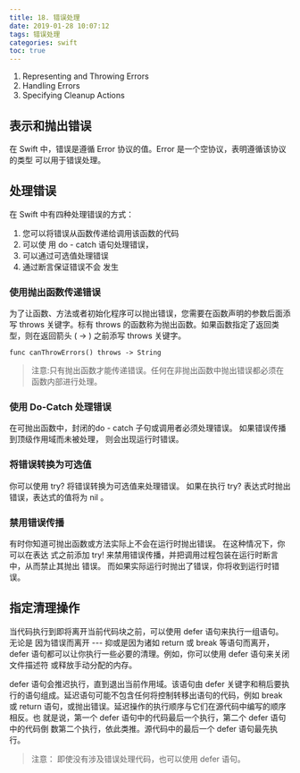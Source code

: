 ```yaml
---
title: 18. 错误处理
date: 2019-01-28 10:07:12
tags: 错误处理
categories: swift
toc: true
---
```


1. Representing and Throwing Errors
2. Handling Errors
3. Specifying Cleanup Actions

<!--more-->

## 表示和抛出错误

在 Swift 中，错误是遵循 Error 协议的值。Error 是一个空协议，表明遵循该协议的类型 可以用于错误处理。

## 处理错误

在 Swift 中有四种处理错误的方式：

1. 您可以将错误从函数传递给调用该函数的代码
2. 可以使 用 do - catch 语句处理错误，
3. 可以通过可选值处理错误
4. 通过断言保证错误不会 发生

### 使⽤抛出函数传递错误

为了让函数、方法或者初始化程序可以抛出错误，您需要在函数声明的参数后面添写 throws 关键字。标有 throws 的函数称为抛出函数。如果函数指定了返回类型，则在返回箭头 ( -> ) 之前添写 throws 关键字。

```
func canThrowErrors() throws -> String
```

> 注意:只有抛出函数才能传递错误。任何在非抛出函数中抛出错误都必须在函数内部进行处理。

### 使⽤ Do-Catch 处理错误
 
在可抛出函数中，封闭的do - catch 子句或调用者必须处理错误。 如果错误传播到顶级作用域而未被处理， 则会出现运行时错误。

### 将错误转换为可选值

你可以使用 try? 将错误转换为可选值来处理错误。 如果在执行 try? 表达式时抛出 错误，表达式的值将为 nil 。

### 禁⽤错误传播

有时你知道可抛出函数或方法实际上不会在运行时抛出错误。 在这种情况下，你可以在表达 式之前添加 try! 来禁用错误传播，并把调用过程包装在运行时断言中，从而禁止其抛出 错误。 而如果实际运行时抛出了错误，你将收到运行时错误。

## 指定清理操作

当代码执行到即将离开当前代码块之前，可以使用 defer 语句来执行一组语句。无论是 因为错误而离开 --- 抑或是因为诸如 return 或 break 等语句而离开， defer 语句都可以让你执行一些必要的清理。例如，你可以使用 defer 语句来关闭文件描述符 或释放手动分配的内存。

defer 语句会推迟执行，直到退出当前作用域。该语句由 defer 关键字和稍后要执 行的语句组成。延迟语句可能不包含任何将控制转移出语句的代码，例如 break 或 return 语句，或抛出错误。延迟操作的执行顺序与它们在源代码中编写的顺序相反。也 就是说，第一个 defer 语句中的代码最后一个执行，第二个 defer 语句中的代码倒 数第二个执行，依此类推。源代码中的最后一个 defer 语句最先执行。

> 注意： 即使没有涉及错误处理代码，也可以使用 defer 语句。